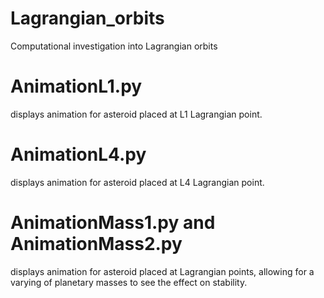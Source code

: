 # Lagrangian_orbits
Computational investigation into Lagrangian orbits


# AnimationL1.py
displays animation for asteroid placed at L1 Lagrangian point.

# AnimationL4.py
displays animation for asteroid placed at L4 Lagrangian point.

# AnimationMass1.py and AnimationMass2.py
displays animation for asteroid placed at Lagrangian points, allowing for a varying of planetary masses to see the effect on stability.


